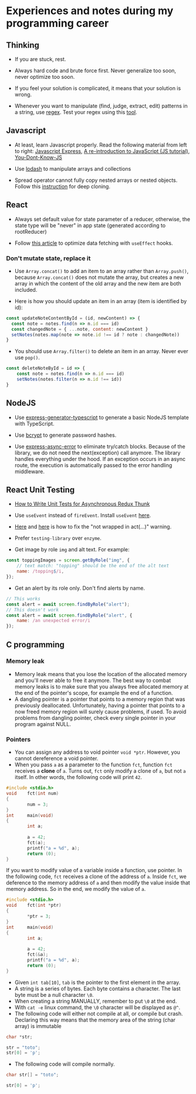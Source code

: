 # Experiences and notes during my programming career

## Thinking

* If you are stuck, rest.

* Always hard code and brute force first. Never generalize too soon, never optimize too soon.

* If you feel your solution is complicated, it means that your solution is wrong.

* Whenever you want to manipulate (find, judge, extract, edit) patterns in a string, use [regex](https://github.com/ziishaned/learn-regex). Test your regex using this [tool](https://regex101.com/r/dmRygT/1).

## Javascript

* At least, learn Javascript properly. Read the following material from left to right: [Javascript Express](https://www.javascript.express), [A re-introduction to JavaScript (JS tutorial)](https://developer.mozilla.org/en-US/docs/Web/JavaScript/A_re-introduction_to_JavaScript), [You-Dont-Know-JS](https://github.com/getify/You-Dont-Know-JS)

* Use [lodash](https://lodash.com/docs/4.17.15) to manipulate arrays and collections

* Spread operator cannot fully copy nested arrays or nested objects. Follow this [instruction](https://stackoverflow.com/questions/122102/what-is-the-most-efficient-way-to-deep-clone-an-object-in-javascript) for deep cloning.

## React

* Always set default value for state parameter of a reducer, otherwise, the state type will be "never" in app state (generated according to rootReducer)

* Follow [this article](https://www.robinwieruch.de/react-hooks-fetch-data) to optimize data fetching with `useEffect` hooks.

### Don't mutate state, replace it

* Use `Array.concat()` to add an item to an array rather than `Array.push()`, because `Array.concat()` does not mutate the array, but creates a new array in which the content of the old array and the new item are both included.

* Here is how you should update an item in an array (item is identified by id):

```javascript
const updateNoteContentById = (id, newContent) => {
  const note = notes.find(n => n.id === id)
  const changedNote = { ...note, content: newContent }
  setNotes(notes.map(note => note.id !== id ? note : changedNote))
}
```

* You should use `Array.filter()` to delete an item in an array. Never ever use `pop()`.

```javascript
const deleteNoteById = id => {
    const note = notes.find(n => n.id === id)
    setNotes(notes.filter(n => n.id !== id))
}
```

## NodeJS

* Use [express-generator-typescript](https://www.npmjs.com/package/express-generator-typescript) to generate a basic NodeJS template with TypeScript.

* Use [bcrypt](https://github.com/kelektiv/node.bcrypt.js) to generate password hashes.

* Use [express-async-error](https://github.com/davidbanham/express-async-errors) to eliminate try/catch blocks. Because of the library, we do not need the next(exception) call anymore. The library handles everything under the hood. If an exception occurs in an async route, the execution is automatically passed to the error handling middleware.

## React Unit Testing

* [How to Write Unit Tests for Asynchronous Redux Thunk](https://decembersoft.com/posts/how-to-unit-test-redux-thunks/)

* Use `useEvent` instead of `fireEvent`. Install `useEvent` [here](https://testing-library.com/docs/ecosystem-user-event/).

* [Here](https://kentcdodds.com/blog/fix-the-not-wrapped-in-act-warning) and [here](https://testing-library.com/docs/guide-disappearance/) is how to fix the "not wrapped in act(...)" warning.

* Prefer `testing-library` over `enzyme`.

* Get image by role `img` and alt text. For example:
```javascript
const toppingImages = screen.getByRole("img", {
    // text match: "topping" should be the end of the alt text
    name: /topping$/i,
});
```
* Get an alert by its role only. Don't find alerts by name.
```javascript
// This works
const alert = await screen.findByRole("alert");
// This doesn't work
const alert = await screen.findByRole("alert", {
    name: /an unexpected error/i
});
```
## C programming
### Memory leak
* Memory leak means that you lose the location of the allocated memory and you'll never able to free it anymore. The best way to combat memory leaks is to make sure that you always free allocated memory at the end of the pointer's scope, for example the end of a function.
* A dangling pointer is a pointer that points to a memory region that was previously deallocated. Unfortunately, having a pointer that points to a now freed memory region will surely cause problems, if used. To avoid problems from dangling pointer, check every single pointer in your program against NULL.
### Pointers
* You can assign any address to void pointer `void *ptr`. However, you cannot dereference a void pointer.
* When you pass `a` as a parameter to the function `fct`, function `fct` receives a **clone** of `a`. Turns out, `fct` only modify a clone of `a`, but not `a` itself. In other words, the following code will print `42`.
```c
#include <stdio.h>
void    fct(int num)
{
        num = 3;
}
int     main(void)
{
        int a;
        
        a = 42;
        fct(a);
        printf("a = %d", a);
        return (0);
}
```
If you want to modify value of a variable inside a function, use pointer. In the following code, `fct` receives a clone of the address of `a`. Inside `fct`, we deference to the memory address of `a` and then modify the value inside that memory address. So in the end, we modify the value of `a`.
```c
#include <stdio.h>
void    fct(int *ptr)
{
        *ptr = 3;
}
int     main(void)
{
        int a;
        
        a = 42;
        fct(&a);
        printf("a = %d", a);
        return (0);
}
```
* Given `int tab[10]`, `tab` is the pointer to the first element in the array. 
* A string is a series of bytes. Each byte contains a character. The last byte must be a null character `\0`.
* When creating a string MANUALLY, remember to put `\0` at the end.
* With `cat -e` linux command, the `\0` character will be displayed as `@^`.
* The following code will either not compile at all, or compile but crash. Declaring this way means that the memory area of the string (char array) is immutable
```c
char *str;

str = "toto";
str[0] = 'p';
```
* The following code will compile normally.
```c
char str[] = "toto";

str[0] = 'p';
```
